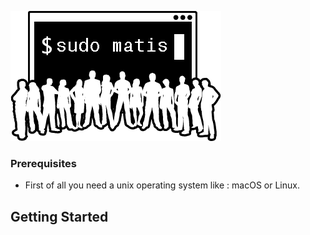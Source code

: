 ![](img.png)

### Prerequisites

- First of all you need a unix operating system like : macOS or Linux.



## Getting Started